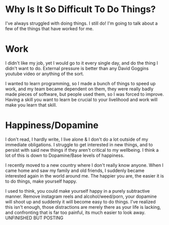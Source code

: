 # Why Is It So Difficult To Do Things?

I've always struggled with doing things. I still do! I'm going to talk about a few of the things that have worked for me.

# Work

I didn't like my job, yet I would go to it every single day, and do the thing I didn't want to do. External pressure is better than any David Goggins youtube video or anything of the sort. 

I wanted to learn programming, so I made a bunch of things to speed up work, and my team became dependent on them, they were really badly made pieces of software, but people used them, so I was forced to improve. Having a skill you want to learn be crucial to your livelihood and work will make you learn that skill.

# Happiness/Dopamine

I don't read, I hardly write, I live alone & I don't do a lot outside of my immediate obligations. I struggle to get interested in new things, and to persist with said new things if they aren't critical to my wellbeing. I think a lot of this is down to Dopamine/Base levels of happiness. 

I recently moved to a new country where I don't really know anyone. When I came home and saw my family and old friends, I suddenly became interested again in the world around me. The happier you are, the easier it is to do things, make yourself happy.

I used to think, you could make yourself happy in a purely subtractive manner. Remove instagram reels and alcohol/weed/porn, your dopamine will shoot up and suddenly it will become easy to do things. I've realized this isn't enough, those distractions are merely there as your life is lacking, and confronting that is far too painful, its much easier to look away. UNFINISHED BUT POSTING